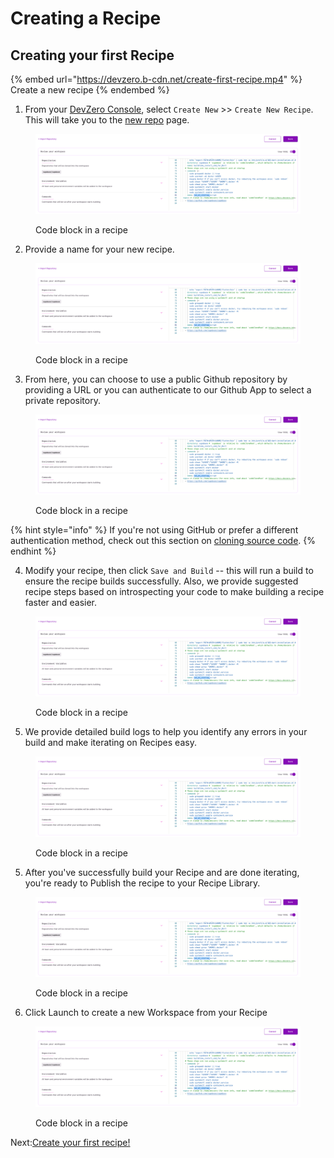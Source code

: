 # Creating a Recipe

## Creating your first Recipe

{% embed url="https://devzero.b-cdn.net/create-first-recipe.mp4" %}
Create a new recipe
{% endembed %}

1. From your [DevZero Console](https://devzero.io/dashboard), select `Create New` >> `Create New Recipe`. This will take you to the [new repo](https://www.devzero.io/dashboard/new/repo) page.

<figure><img src="../.gitbook/assets/runtime-in-recipe.png" alt=""><figcaption><p>Code block in a recipe</p></figcaption></figure>

2. Provide a name for your new recipe.

<figure><img src="../.gitbook/assets/runtime-in-recipe.png" alt=""><figcaption><p>Code block in a recipe</p></figcaption></figure>

3. From here, you can choose to use a public Github repository by providing a URL or you can authenticate to our Github App to select a private repository.

<figure><img src="../.gitbook/assets/runtime-in-recipe.png" alt=""><figcaption><p>Code block in a recipe</p></figcaption></figure>

{% hint style="info" %}
If you're not using GitHub or prefer a different authentication method, check out this section on [cloning source code](clone-source-code.md).
{% endhint %}

4. Modify your recipe, then click `Save and Build` -- this will run a build to ensure the recipe builds successfully. Also, we provide suggested recipe steps based on introspecting your code to make building a recipe faster and easier. 

<figure><img src="../.gitbook/assets/runtime-in-recipe.png" alt=""><figcaption><p>Code block in a recipe</p></figcaption></figure>

5. We provide detailed build logs to help you identify any errors in your build and make iterating on Recipes easy.

<figure><img src="../.gitbook/assets/runtime-in-recipe.png" alt=""><figcaption><p>Code block in a recipe</p></figcaption></figure>

5. After you've successfully build your Recipe and are done iterating, you're ready to Publish the recipe to your Recipe Library.

<figure><img src="../.gitbook/assets/runtime-in-recipe.png" alt=""><figcaption><p>Code block in a recipe</p></figcaption></figure>

6. Click Launch to create a new Workspace from your Recipe

<figure><img src="../.gitbook/assets/runtime-in-recipe.png" alt=""><figcaption><p>Code block in a recipe</p></figcaption></figure>

Next:[Create your first recipe!](create-recipe.md)